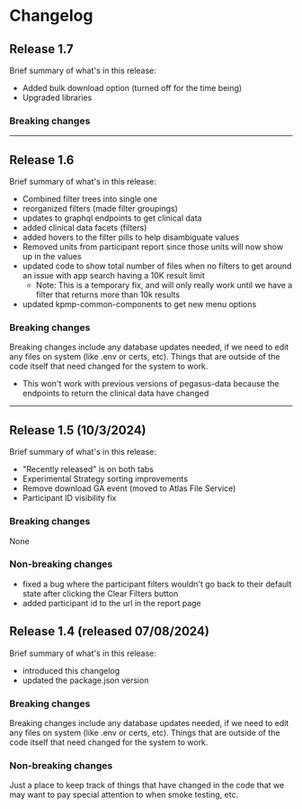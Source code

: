 # Changelog

## Release 1.7
Brief summary of what's in this release:
- Added bulk download option (turned off for the time being)
- Upgraded libraries

### Breaking changes


----

## Release 1.6
Brief summary of what's in this release:
- Combined filter trees into single one
- reorganized filters (made filter groupings)
- updates to graphql endpoints to get clinical data
- added clinical data facets (filters)
- added hovers to the filter pills to help disambiguate values
- Removed units from participant report since those units will now show up in the values
- updated code to show total number of files when no filters to get around an issue with app search having a 10K result limit
  - Note: This is a temporary fix, and will only really work until we have a filter that returns more than 10k results
- updated kpmp-common-components to get new menu options

### Breaking changes
Breaking changes include any database updates needed, if we need to edit any files on system (like .env or certs, etc). Things that are outside of the code itself that need changed for the system to work.
- This won't work with previous versions of pegasus-data because the endpoints to return the clinical data have changed

----

## Release 1.5 (10/3/2024)
Brief summary of what's in this release:
- "Recently released" is on both tabs
- Experimental Strategy sorting improvements
- Remove download GA event (moved to Atlas File Service)
- Participant ID visibility fix

### Breaking changes
None

### Non-breaking changes
- fixed a bug where the participant filters wouldn't go back to their default state after clicking the Clear Filters button
- added participant id to the url in the report page


## Release 1.4 (released 07/08/2024)
Brief summary of what's in this release:
- introduced this changelog
- updated the package.json version


### Breaking changes

Breaking changes include any database updates needed, if we need to edit any files on system (like .env or certs, etc). Things that are outside of the code itself that need changed for the system to work.


### Non-breaking changes

Just a place to keep track of things that have changed in the code that we may want to pay special attention to when smoke testing, etc.
